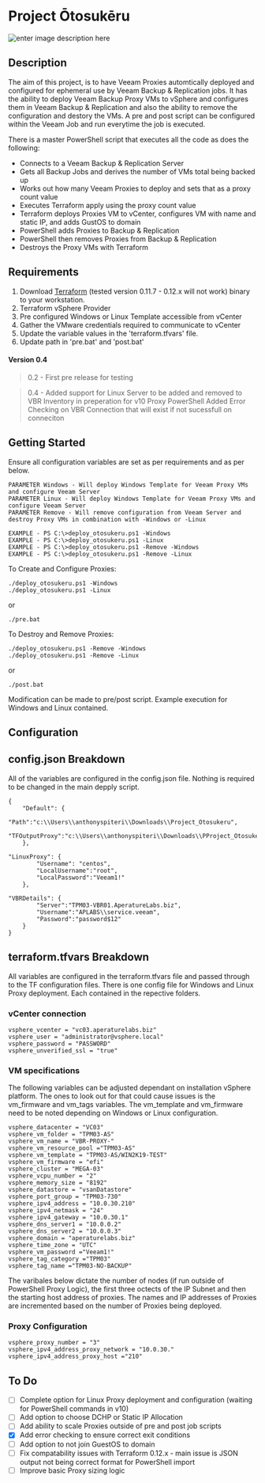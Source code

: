 ﻿# Project Ōtosukēru 

![enter image description here](https://sociorocketnewsen.files.wordpress.com/2017/12/gp-41.png)

## Description
The aim of this project, is to have Veeam Proxies automtically deployed and configured for ephemeral use by Veeam Backup & Replication jobs. It has the ability to deploy Veeam Backup Proxy VMs to vSphere and configures them in Veeam Backup & Replication and also the ability to remove the configuration and destory the VMs. A pre and post script can be configured within the Veeam Job and run everytime the job is executed.

There is a master PowerShell script that executes all the code as does the following:

- Connects to a Veeam Backup & Replication Server
- Gets all Backup Jobs and derives the number of VMs total being backed up
- Works out how many Veeam Proxies to deploy and sets that as a proxy count value
- Executes Terraform apply using the proxy count value
- Terraform deploys Proxies VM to vCenter, configures VM with name and static IP, and adds GustOS to domain
- PowerShell adds Proxies to Backup & Replication
- PowerShell then removes Proxies from Backup & Replication
- Destroys the Proxy VMs with Terraform

## Requirements

1. Download [Terraform](https://releases.hashicorp.com/terraform/0.11.7/) (tested version 0.11.7 - 0.12.x will not work) binary to your workstation.
2. Terraform vSphere Provider
3. Pre configured Windows or Linux Template accessible from vCenter
4. Gather the VMware credentials required to communicate to vCenter
5. Update the variable values in the 'terraform.tfvars' file.
6. Update path in 'pre.bat' and 'post.bat'

#### Version 0.4
> 0.2 - First pre release for testing 

> 0.4 - Added support for Linux Server to be added and removed to VBR Inventory in preperation for v10 Proxy PowerShell
  Added Error Checking on VBR Connection that will exist if not sucessfull on conneciton

## Getting Started

Ensure all configuration variables are set as per requirements and as per below.

    PARAMETER Windows - Will deploy Windows Template for Veeam Proxy VMs and configure Veeam Server
    PARAMETER Linux - Will deploy Windows Template for Veeam Proxy VMs and configure Veeam Server
    PARAMETER Remove - Will remove configuration from Veeam Server and destroy Proxy VMs in combination with -Windows or -Linux

    EXAMPLE - PS C:\>deploy_otosukeru.ps1 -Windows
    EXAMPLE - PS C:\>deploy_otosukeru.ps1 -Linux
    EXAMPLE - PS C:\>deploy_otosukeru.ps1 -Remove -Windows
    EXAMPLE - PS C:\>deploy_otosukeru.ps1 -Remove -Linux

To Create and Configure Proxies:

    ./deploy_otosukeru.ps1 -Windows
    ./deploy_otosukeru.ps1 -Linux

or

    ./pre.bat

To Destroy and Remove Proxies:

    ./deploy_otosukeru.ps1 -Remove -Windows
    ./deploy_otosukeru.ps1 -Remove -Linux

or

    ./post.bat
    
Modification can be made to pre/post script. Example execution for Windows and Linux contained.
    
## Configuration

## config.json Breakdown
All of the variables are configured in the config.json file. Nothing is required to be changed in the main depply script.

    {
	    "Default": {
		    "Path":"c:\\Users\\anthonyspiteri\\Downloads\\Project_Otosukeru",
		    "TFOutputProxy":"c:\\Users\\anthonyspiteri\\Downloads\\PProject_Otosukeru\\proxy_ip.json"
	    },
    
    "LinuxProxy": {
		    "Username": "centos",
		    "LocalUsername":"root",
		    "LocalPassword":"Veeam1!"
		},
    
    "VBRDetails": {
		    "Server":"TPM03-VBR01.AperatureLabs.biz",
		    "Username":"APLABS\\service.veeam",
		    "Password":"password$12"
	    }
    }

## terraform.tfvars Breakdown
All variables are configured in the terraform.tfvars file and passed through to the TF configuration files. There is one config file for Windows and Linux Proxy deployment. Each contained in the repective folders. 

### vCenter connection

    vsphere_vcenter = "vc03.aperaturelabs.biz"
    vsphere_user = "administrator@vsphere.local"
    vsphere_password = "PASSWORD"
    vsphere_unverified_ssl = "true"

### VM specifications

The following variables can be adjusted dependant on installation vSphere platform. The ones to look out for that could cause issues is the vm_firmware and vm_tags variables. The vm_template and vm_firmware need to be noted depending on Windows or Linux configuration.

    vsphere_datacenter = "VC03"
    vsphere_vm_folder = "TPM03-AS"
    vsphere_vm_name = "VBR-PROXY-"
    vsphere_vm_resource_pool ="TPM03-AS"
    vsphere_vm_template = "TPM03-AS/WIN2K19-TEST"
    vsphere_vm_firmware = "efi"
    vsphere_cluster = "MEGA-03"
    vsphere_vcpu_number = "2"
    vsphere_memory_size = "8192"
    vsphere_datastore = "vsanDatastore"
    vsphere_port_group = "TPM03-730"
    vsphere_ipv4_address = "10.0.30.210"
    vsphere_ipv4_netmask = "24"
    vsphere_ipv4_gateway = "10.0.30.1"
    vsphere_dns_server1 = "10.0.0.2"
    vsphere_dns_server2 = "10.0.0.3"
    vsphere_domain = "aperaturelabs.biz"
    vsphere_time_zone = "UTC"
    vsphere_vm_password ="Veeam1!"
    vsphere_tag_category ="TPM03"
    vsphere_tag_name ="TPM03-NO-BACKUP"

The varibales below dictate the number of nodes (if run outside of PowerShell Proxy Logic), the first three octects of the IP Subnet and then the starting host address of proxies. The names and IP addresses of Proxies are incremented based on the number of Proxies being deployed.

### Proxy Configuration 

    vsphere_proxy_number = "3"
    vsphere_ipv4_address_proxy_network = "10.0.30."
    vsphere_ipv4_address_proxy_host ="210"

## To Do

 - [ ] Complete option for Linux Proxy deployment and configuration (waiting for PowerShell commands in v10)
 - [ ] Add option to choose DCHP or Static IP Allocation
 - [ ] Add ability to scale Proxies outside of pre and post job scripts
 - [X] Add error checking to ensure correct exit conditions
 - [ ] Add option to not join GuestOS to domain
 - [ ] Fix compatability issues with Terraform 0.12.x - main issue is JSON output not being correct format for PowerShell import
 - [ ] Improve basic Proxy sizing logic
